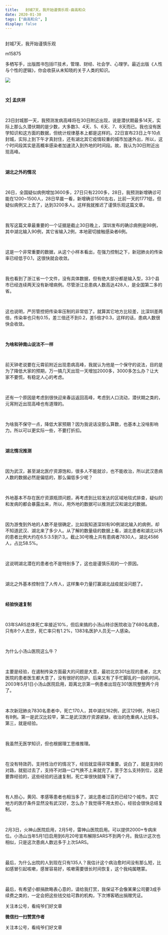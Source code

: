 ```yaml
---
title:   封城7天，我开始谨慎乐观-曲高和众
date: 2020-01-30
tags: ["曲高和众", ]
display: false
---
```



## 



封城7天，我开始谨慎乐观




m15875




多栖写手，出版图书包括IT技术，管理、财经、社会学、心理学。最近出版《人性与个性的逻辑》，你会收获从未知晓的关于人类的知识。


<img class="rich_pages js_insertlocalimg" data-ratio="0.6472945891783567" data-s="300,640" src="https://mmbiz.qpic.cn/mmbiz_jpg/fxGMiaL5Zj1hQwFqSPR7Ima5IKkHN5G1Vuwz343HgInVE4bm7mgXSR4sAOo4CYtfjKAHcyR8MJtCjB6GvEIBZLQ/640?wx_fmt=jpeg" data-type="jpeg" data-w="998" style=""/>

&nbsp;

**文| 孟庆祥**



&nbsp;

23日封城那一天，我预测发病高峰将在30日附近出现，说是潜伏期最多14天，实际上那么久潜伏期的是少数，大多数3、4天、5、6天、7、8天而已。我也没有医学知识和这方面的数据，但统计规律基本上都是这样的。22日宣布23日上午10点封城，实际上到下午才真封住，还有湖北其它疫情较重的城市加速外出，所以，这个时间段其实是高概率感染者加速流入到外地的时间段。故，我认为30日附近出现高峰。

&nbsp;

**湖北之外的情况**

&nbsp;

26日，全国疑似病例增加3600多，27日只有2200多，28日，我预测新增确诊可能在1200~1500人，28日早晨一看，新增确诊1500左右，比前一天的1771低，但疑似病例又上去了，达到3200多人。这样我就推迟了谨慎乐观这篇文章。

&nbsp;

我写这篇文章最重要的一个证据是截止30日晚上，深圳发布的确诊病例是98例，其中湖北输入90例，其它省输入2例，本地密切接触感染者6例。

&nbsp;

这是一个非常重要的数据，从这个小样本看出，在强力控制之下，新冠肺炎的传染率已经低于0.1，这很快就会收敛。

&nbsp;

我也看到了浙江省一个文件，没有具体数据，但有绝大部分都是输入型，33个县市已经连续两天没有新增病例。尽管浙江总患病人数高达428人，是全国第二多的省。

&nbsp;

这也说明，严厉管控把传染率压制的非常低了。就算其它地方比较差，比深圳差两倍，传染率也只有0.15，差三倍还不到0.2，差5倍才0.3，这样的话，患病人数很快会收敛。

&nbsp;

**为啥和钟南山说法不一样**

&nbsp;

前天钟老说要在元霄前附近出现患病高峰，我就认为他是一个保守的说法，目的是为了降低大家的预期，万一搞几天出现一天增加2000多，3000多怎么办？让大家不要慌，有稳定人心的考虑。

&nbsp;

还有一个原因是考虑到很快迎来春运返回高峰，考虑到人口流动，潜伏期之类的，元宵附近出现高峰也有道理的。

&nbsp;

为啥我不保守一点，降低大家预期？因为我说话没那么算数，也基本上没啥影响力。所以可以更实际一些，不要打折扣。

&nbsp;

**湖北情况推测**

&nbsp;

因为武汉，甚至湖北医疗资源饱和，很多人不能就诊，也不能收治，所以武汉患病人数的数据必然是偏低的，那么偏低多少呢？

&nbsp;

外地基本不存在医疗资源瓶颈问题，再考虑到比较发达的区域地毯式排查，疑似的和发病的都会暴露出来，所以，用外地的数据可以推测武汉和湖北的数据。

&nbsp;

因为游曳到外地的人数不是很确定，比如我知道深圳有90例湖北输入的病例，却不知道武汉、湖北来了多少人。从了解的数量级的数据上看，湖北患者和湖北以外的患者比例大约在6.5:3.5到7:3,。截止30号晚上共有患病者7830人，湖北4586人，占比58.5%。

&nbsp;

这说明湖北潜在的患者也不是特别多了，这也是谨慎乐观的一个原因。

&nbsp;

湖北之外基本控制住了人传人，这样集中力量打赢湖北战疫就没问题了。

&nbsp;

**经验快速复制**

&nbsp;

03年SARS总体死亡率接近10%，但后来搞的小汤山特诊医院收治了680名病患，只有8个人去世，死亡率只有1.2%，1383名医护人员无一人感染。

&nbsp;

为什么小汤山医院这么牛？

&nbsp;

主要是经验，在遏制传染方面最大的问题是大意，最初北京301出现的患者，北大医院的患者医生都大意了，没有很好的防护。后来又有了手忙脚乱的一段的时间。2003年5月1日小汤山医院启用，距离北京第一例患者出现在301医院整整两个月了。

&nbsp;

本次新冠肺炎7830名患者中，死亡170人，其中湖北162例，武汉129例，外地只有8例。第一是武汉比较早，第二是武汉医疗资源紧缺，收治的危重病人比较多。第三，就是经验。

&nbsp;

我虽然无医学知识，但也根据理工思维推理。

&nbsp;

在没有特效药，支持性治疗的情况下，经验就显得非常重要。说白了，就是支持的对路，就挺过去了，支持不对路一口气换不上来就完了。至于怎么支持到位，这是要靠经验的，这些经验的迅速复制，死亡率很快就降下来了。

&nbsp;

有人担心，黄冈、孝感等患者也相当多了，湖北患者过百的已经12个城市。其它地方的医疗条件显然没有武汉好，怎么办？我觉得不用太担心，经验会很快总结复制。

&nbsp;

2月3日，火神山医院启用，2月5号，雷神山医院启用。可以提供2000+专病床位。小汤山当年5月1日启用到6月20号宣布解除SARS不到两个月。我估计这次也相似，只是这次患病人数远多于上次SARS。

&nbsp;

最后，为什么出院的人到现在只有135人？我估计这个病治愈时间没有那么短，比如感冒引起咳嗽，感冒容易好，咳嗽需要很长时间恢复，这个我纯属瞎蒙。

&nbsp;

最后，有希望小额捐款略表心意的，请给我打赏，我保证不会像某果公司要3成手续费之类的，一定会把这些钱交给可靠的机构，下次博客晒出捐赠凭证。



关注本公号，看纯爷们好文章


**微信扫一扫赞赏作者**






关注本公号，看纯爷们好文章